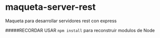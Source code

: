 # maqueta-server-rest
Maqueta para desarrollar servidores rest con express

#####RECORDAR USAR ```npm install``` para reconstruir modulos de Node
